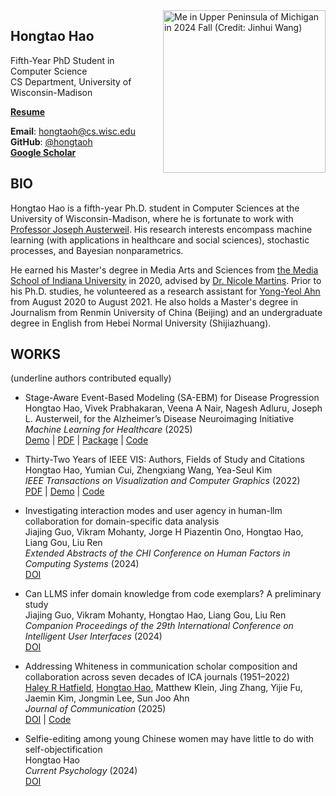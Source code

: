 ---
---

<img src="/media/hongtao_up_2024.png" alt="Me in Upper Peninsula of Michigan in 2024 Fall (Credit: Jinhui Wang)" width="260" style="float: right; margin: 0 0 1em 1em;" />

## Hongtao Hao 

Fifth-Year PhD Student in Computer Science \
CS Department, University of Wisconsin-Madison

**[Resume](/files/hongtao_hao_resume.pdf)**

**Email**: hongtaoh@cs.wisc.edu\
**GitHub**: [@hongtaoh](https://github.com/hongtaoh)\
**[Google Scholar](https://scholar.google.com/citations?user=VO6EfSzAAG0C&hl=en&oi=sra)**


## BIO

Hongtao Hao is a fifth-year Ph.D. student in Computer Sciences at the University of Wisconsin-Madison, where he is fortunate to work with [Professor Joseph Austerweil](https://psych.wisc.edu/staff/austerweil-joe/). His research interests encompass machine learning (with applications in healthcare and social sciences), stochastic processes, and Bayesian nonparametrics.

He earned his Master's degree in Media Arts and Sciences from [the Media School of Indiana University](https://mediaschool.indiana.edu/index.html) in 2020, advised by [Dr. Nicole Martins](https://mediaschool.indiana.edu/people/profile.html?p=nicomart). Prior to his Ph.D. studies, he volunteered as a research assistant for [Yong-Yeol Ahn](http://yongyeol.com/) from August 2020 to August 2021. He also holds a Master's degree in Journalism from Renmin University of China (Beijing) and an undergraduate degree in English from Hebei Normal University (Shijiazhuang).

## WORKS

(underline authors contributed equally)

- Stage-Aware Event-Based Modeling (SA-EBM) for Disease Progression\
    Hongtao Hao, Vivek Prabhakaran, Veena A Nair, Nagesh Adluru, Joseph L. Austerweil, for the Alzheimer’s Disease Neuroimaging Initiative\
    *Machine Learning for Healthcare* (2025)\
    [Demo](https://saebm.hongtaoh.com/) | [PDF](https://saebm.hongtaoh.com/static/saebm.pdf) | [Package](https://pypi.org/project/pysaebm/) | [Code](https://github.com/hongtaoh/saebm)

- Thirty-Two Years of IEEE VIS: Authors, Fields of Study and Citations\
    Hongtao Hao, Yumian Cui, Zhengxiang Wang, Yea-Seul Kim\
    *IEEE Transactions on Visualization and Computer Graphics* (2022)\
    [PDF](https://pages.cs.wisc.edu/~yeaseulkim/assets/papers/2022_31_vis.pdf) | [Demo](https://32vis.hongtaoh.com/) | [Code](https://github.com/hongtaoh/32vis)


- Investigating interaction modes and user agency in human-llm collaboration for domain-specific data analysis\
    Jiajing Guo, Vikram Mohanty, Jorge H Piazentin Ono, Hongtao Hao, Liang Gou, Liu Ren\
    *Extended Abstracts of the CHI Conference on Human Factors in Computing Systems* (2024)\
    [DOI](https://dl.acm.org/doi/full/10.1145/3613905.3651042)

- Can LLMS infer domain knowledge from code exemplars? A preliminary study\
    Jiajing Guo, Vikram Mohanty, Hongtao Hao, Liang Gou, Liu Ren\
    *Companion Proceedings of the 29th International Conference on Intelligent User Interfaces* (2024)\
    [DOI](https://dl.acm.org/doi/abs/10.1145/3640544.3645228)

- Addressing Whiteness in communication scholar composition and collaboration across seven decades of ICA journals (1951–2022)\
    <u>Haley R Hatfield</u>, <u>Hongtao Hao</u>, Matthew Klein, Jing Zhang, Yijie Fu, Jaemin Kim, Jongmin Lee, Sun Joo Ahn\
    *Journal of Communication* (2025)\
    [DOI](https://academic.oup.com/joc/article/74/6/451/7687236) | [Code](https://github.com/hongtaoh/ICA_Journals)

- Selfie-editing among young Chinese women may have little to do with self-objectification\
    Hongtao Hao\
    *Current Psychology* (2024)\
    [DOI](https://link.springer.com/article/10.1007/s12144-023-04616-y)


<!-- {{<figure src="/media/me_cali_2023_summer.png" caption="Me in Seven Miles, CA in 2023 Summer (Credit goes to Zhan)" width="340">}}  -->

<!-- This is Hongtao Hao. I graduated with a Master's degree in Media Arts and Sciences from [the Media School of Indiana University](https://mediaschool.indiana.edu/index.html) in 2020, advised by [Dr. Nicole Martins](https://mediaschool.indiana.edu/people/profile.html?p=nicomart). From August 2020 to August 2021, I volunteered as a research assistant for [YY](http://yongyeol.com/). I earned my first Master's degree in Journalism from Renmin University of China, Beijing. I am now a fifth-year PhD student in Computer Sciences at the University of Wisconsin-Madison, fortunate to work with [Joseph Austerweil](https://psych.wisc.edu/staff/austerweil-joe/). -->

<!-- I worked with Professor [Yea-Seul Kim](https://pages.cs.wisc.edu/~yeaseulkim/) in the first year. I am now doing research with [Michael Gleicher](https://gleicher.sites.cs.wisc.edu/). -->
  
<!-- [Resume](/files/hongtao_hao_resume.pdf) -->

<!-- 这是郝鸿涛的个人主页。2016 年从河北师范大学英语翻译专业毕业后，我到中国人民大学读硕士（国际新闻班），随后在美国印第安纳大学媒体学院[读第二个硕士](/cn/2021/06/15/2y/)，于 2020 年 5 月毕业。毕业后的一年帮[安用烈老师](http://yongyeol.com/)做了一些[杂活](https://yyahn.com/covid19-dashboard/)。目前在威斯康星计算机学院读博。最骄傲的一件事是在 2015 年第一届"外研社杯”全国英语阅读大赛中[获奖](/cn/2020/01/06/fltrp-reading-contest/)。最难忘的一次经历是 [2017 年参加瑞士圣加仑论坛](/cn/2020/01/17/2017-st.gallen-memory/)。自律、喜静、极简。 -->


